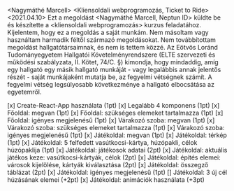 <Nagymáthé Marcell>
<Y5G10Z>
<Kliensoldali webprogramozás, Ticket to Ride>
<2021.04.10>
Ezt a megoldást <Nagymáthé Marcell, Neptun ID> küldte be és készítette a <kliensoldali webprogramozás> kurzus <Ticket to Ride> feladatához.
Kijelentem, hogy ez a megoldás a saját munkám.
Nem másoltam vagy használtam harmadik féltől származó megoldásokat.
Nem továbbítottam megoldást hallgatótársaimnak, és nem is tettem közzé.
Az Eötvös Loránd Tudományegyetem Hallgatói Követelményrendszere (ELTE szervezeti és működési szabályzata, II. Kötet, 74/C. §) kimondja,
hogy mindaddig, amíg egy hallgató egy másik hallgató munkáját - vagy legalábbis annak jelentős részét - saját munkájaként mutatja be,
az fegyelmi vétségnek számít. A fegyelmi vétség legsúlyosabb következménye a hallgató elbocsátása az egyetemről.

[x] Create-React-App használata (1pt)
[x] Legalább 4 komponens (1pt)
[x] Főoldal: megvan (1pt)
[x] Főoldal: szükséges elemeket tartalmazza (1pt)
[x] Főoldal: igényes megjelenésű (1pt)
[x] Várakozó szoba: megvan (1pt)
[x] Várakozó szoba: szükséges elemeket tartalmazza (1pt)
[x] Várakozó szoba: igényes megjelenésű (1pt)
[x] Játékoldal: megvan (1pt)
[x] Játékoldal: térkép (1pt)
[x] Játékoldal: 5 felfedett vasútkocsi-kártya, húzópakli, célok húzópaklija (1pt)
[x] Játékoldal: játékosok adatai (2pt)
[x] Játékoldal: aktuális játékos keze: vasútkocsi-kártyák, célok (2pt)
[x] Játékoldal: építés elemei: városok kijelölése, kártyák kiválasztása (2pt)
[x] Játékoldal: összegző táblázat (2pt)
[x] Játékoldal: igényes megjelenésű (1pt)
[] Játékoldal: 3 új cél húzásának elemei (+2pt)
[x] Játékoldal: animációk használata (+3pt)
